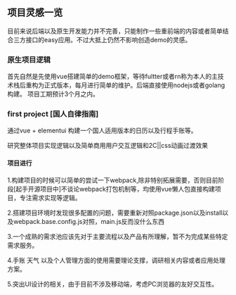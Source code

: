 ## 项目灵感一览

目前来说后端以及原生开发能力并不完善，只能制作一些重前端的内容或者简单结合三方接口的easy应用。不过大抵上仍然不影响创造demo的灵感。

### 原生项目逻辑

首先自然是先使用vue搭建简单的demo框架，等待fultter或者rn称为本人的主技术栈后重构为正式版本，每月进行简单的维护。后端直接使用nodejs或者golang构建。
项目工期预计3个月之内。

### first project [国人自律指南]

通过vue + elementui 构建一个国人适用版本的日历以及行程手账等。

研究整体项目实现逻辑以及简单商用用户交互逻辑和2C||css动画过渡效果

#### 项目进行

1.构建项目的时候可以简单的尝试一下webpack,除非特别拓展需要，否则目前阶段[起手开源项目中]不谈论webpack打包机制等，均使用vue懒人包直接构建项目，专注需求实现等逻辑。

2.搭建项目环境时发现很多配置的问题，需要重新对照package.json以及install以及webpack.base.config.js对照，main.js反而没什么东西

3.一个成熟的需求池应该先对于主要流程以及产品有所理解，暂不为完成某些特定需求服务。

4.手账  天气  以及个人管理方面的使用需要理论支撑，调研相关内容或者应用处理方案。

5.突出UI设计的相关，由于目前不涉及移动端，考虑PC浏览器的友好交互性。
